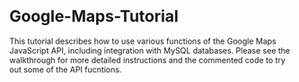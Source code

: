 # Google-Maps-Tutorial
This tutorial describes how to use various functions of the Google Maps JavaScript API, including integration with MySQL databases. Please see the walkthrough for more detailed instructions and the commented code to try out some of the API fucntions.

